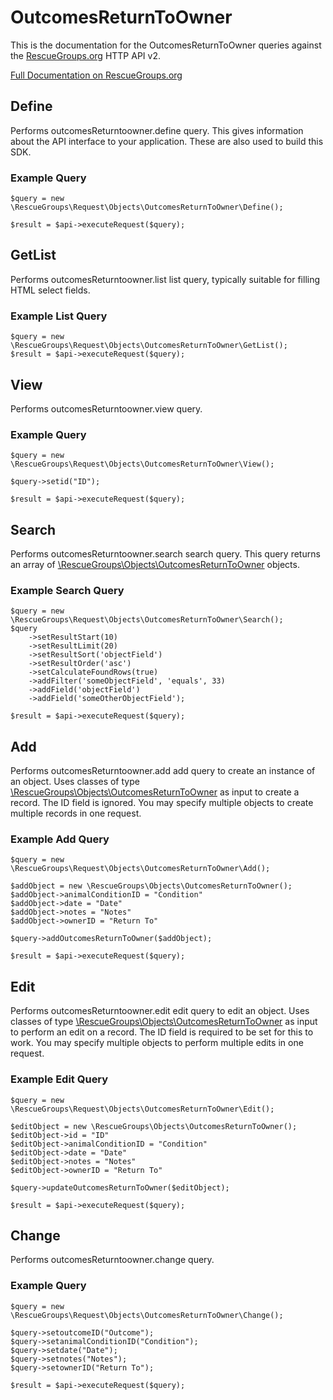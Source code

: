 # OutcomesReturnToOwner

This is the documentation for the OutcomesReturnToOwner queries against the [RescueGroups.org](https://www.rescuegroups.org/) HTTP API v2.

[Full Documentation on RescueGroups.org](https://userguide.rescuegroups.org/display/APIDG/Object+definitions#Objectdefinitions-outcomesReturntoowner)

## Define
Performs outcomesReturntoowner.define query. This gives information about the API interface to your application. These are also used to build this SDK.

### Example Query

    $query = new \RescueGroups\Request\Objects\OutcomesReturnToOwner\Define();

    $result = $api->executeRequest($query);
## GetList
Performs outcomesReturntoowner.list list query, typically suitable for filling HTML select fields.

### Example List Query

    $query = new \RescueGroups\Request\Objects\OutcomesReturnToOwner\GetList();
    $result = $api->executeRequest($query);
## View
Performs outcomesReturntoowner.view query.

### Example Query

    $query = new \RescueGroups\Request\Objects\OutcomesReturnToOwner\View();

    $query->setid("ID");

    $result = $api->executeRequest($query);

## Search
Performs outcomesReturntoowner.search search query. This query returns an array of [\RescueGroups\Objects\OutcomesReturnToOwner](../../../src/Objects/OutcomesReturnToOwner.php) objects.

### Example Search Query

    $query = new \RescueGroups\Request\Objects\OutcomesReturnToOwner\Search();
    $query
        ->setResultStart(10)
        ->setResultLimit(20)
        ->setResultSort('objectField')
        ->setResultOrder('asc')
        ->setCalculateFoundRows(true)
        ->addFilter('someObjectField', 'equals', 33)
        ->addField('objectField')
        ->addField('someOtherObjectField');

    $result = $api->executeRequest($query);
## Add
Performs outcomesReturntoowner.add add query to create an instance of an object. Uses classes of type [\RescueGroups\Objects\OutcomesReturnToOwner](../../../src/Objects/OutcomesReturnToOwner.php) as input to create a record. The ID field is ignored. You may specify multiple objects to create multiple records in one request.

### Example Add Query

    $query = new \RescueGroups\Request\Objects\OutcomesReturnToOwner\Add();

    $addObject = new \RescueGroups\Objects\OutcomesReturnToOwner();
    $addObject->animalConditionID = "Condition"
    $addObject->date = "Date"
    $addObject->notes = "Notes"
    $addObject->ownerID = "Return To"

    $query->addOutcomesReturnToOwner($addObject);

    $result = $api->executeRequest($query);
## Edit
Performs outcomesReturntoowner.edit edit query to edit an object. Uses classes of type [\RescueGroups\Objects\OutcomesReturnToOwner](../../../src/Objects/OutcomesReturnToOwner.php) as input to perform an edit on a record. The ID field is required to be set for this to work. You may specify multiple objects to perform multiple edits in one request.

### Example Edit Query

    $query = new \RescueGroups\Request\Objects\OutcomesReturnToOwner\Edit();

    $editObject = new \RescueGroups\Objects\OutcomesReturnToOwner();
    $editObject->id = "ID"
    $editObject->animalConditionID = "Condition"
    $editObject->date = "Date"
    $editObject->notes = "Notes"
    $editObject->ownerID = "Return To"

    $query->updateOutcomesReturnToOwner($editObject);

    $result = $api->executeRequest($query);
## Change
Performs outcomesReturntoowner.change query.

### Example Query

    $query = new \RescueGroups\Request\Objects\OutcomesReturnToOwner\Change();

    $query->setoutcomeID("Outcome");
    $query->setanimalConditionID("Condition");
    $query->setdate("Date");
    $query->setnotes("Notes");
    $query->setownerID("Return To");

    $result = $api->executeRequest($query);

